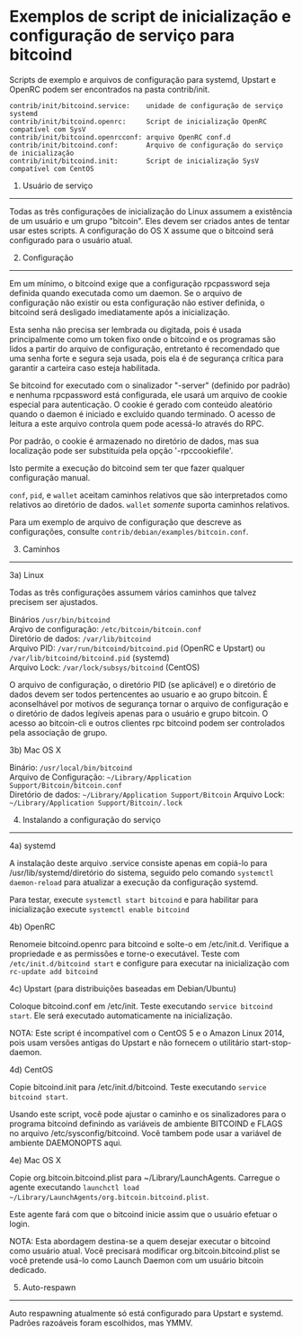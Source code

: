 Exemplos de script de inicialização e configuração de serviço para bitcoind
==========================================================

Scripts de exemplo e arquivos de configuração para systemd, Upstart e OpenRC podem ser encontrados na pasta contrib/init.

    contrib/init/bitcoind.service:    unidade de configuração de serviço systemd
    contrib/init/bitcoind.openrc:     Script de inicialização OpenRC compatível com SysV
    contrib/init/bitcoind.openrcconf: arquivo OpenRC conf.d 
    contrib/init/bitcoind.conf:       Arquivo de configuração do serviço de inicialização
    contrib/init/bitcoind.init:       Script de inicialização SysV compatível com CentOS
    
1. Usuário de serviço
---------------------------------

Todas as três configurações de inicialização do Linux assumem a existência de um usuário e um grupo "bitcoin". Eles devem ser criados antes de tentar usar estes scripts. A configuração do OS X assume que o bitcoind será configurado para o usuário atual.

2. Configuração
---------------------------------

Em um mínimo, o bitcoind exige que a configuração rpcpassword seja definida quando executada como um daemon. Se o arquivo de configuração não existir ou esta configuração não estiver definida, o bitcoind será desligado imediatamente após a inicialização.

Esta senha não precisa ser lembrada ou digitada, pois é usada principalmente como um token fixo onde o bitcoind e os programas são lidos a partir do arquivo de configuração, entretanto é recomendado que uma senha forte e segura seja usada, pois ela é de segurança crítica para garantir a carteira caso esteja habilitada.

Se bitcoind for executado com o sinalizador "-server" (definido por padrão) e nenhuma rpcpassword está configurada, ele usará um arquivo de cookie especial para autenticação. O cookie é gerado com conteúdo aleatório quando o daemon é iniciado e excluído quando terminado. O acesso de leitura a este arquivo controla quem pode acessá-lo através do RPC.

Por padrão, o cookie é armazenado no diretório de dados, mas sua localização pode ser substituída pela opção '-rpccookiefile'.

Isto permite a execução do bitcoind sem ter que fazer qualquer configuração manual.

`conf`, `pid`, e `wallet` aceitam caminhos relativos que são interpretados como relativos ao diretório de dados. `wallet` *somente* suporta caminhos relativos.

Para um exemplo de arquivo de configuração que descreve as configurações, consulte `contrib/debian/examples/bitcoin.conf`.

3. Caminhos
---------------------------------

3a) Linux

Todas as três configurações assumem vários caminhos que talvez precisem ser ajustados.

Binários              `/usr/bin/bitcoind`  
Arqivo de configuração:  `/etc/bitcoin/bitcoin.conf`  
Diretório de dados:      `/var/lib/bitcoind`  
Arquivo PID:            `/var/run/bitcoind/bitcoind.pid` (OpenRC e Upstart) ou `/var/lib/bitcoind/bitcoind.pid` (systemd)  
Arquivo Lock:           `/var/lock/subsys/bitcoind` (CentOS)  

O arquivo de configuração, o diretório PID (se aplicável) e o diretório de dados devem ser todos pertencentes ao usuario e ao grupo bitcoin. É aconselhável por motivos de segurança tornar o arquivo de configuração e o diretório de dados legíveis apenas para o usuário e grupo bitcoin.  O acesso ao bitcoin-cli e outros clientes rpc bitcoind podem ser controlados pela associação de grupo.

3b) Mac OS X

Binário:              `/usr/local/bin/bitcoind`  
Arquivo de Configuração:  `~/Library/Application Support/Bitcoin/bitcoin.conf`  
Diretório de dados:      `~/Library/Application Support/Bitcoin`
Arquivo Lock:           `~/Library/Application Support/Bitcoin/.lock`

4. Instalando a configuração do serviço
---------------------------------------

4a) systemd

A instalação deste arquivo .service consiste apenas em copiá-lo para /usr/lib/systemd/diretório do sistema, seguido pelo comando `systemctl daemon-reload` para atualizar a execução da configuração systemd.

Para testar, execute `systemctl start bitcoind` e para habilitar para inicialização execute `systemctl enable bitcoind`

4b) OpenRC

Renomeie bitcoind.openrc para bitcoind e solte-o em /etc/init.d. Verifique a propriedade e as permissões e torne-o executável.  Teste com `/etc/init.d/bitcoind start` e configure para executar na inicialização com `rc-update add bitcoind`

4c) Upstart (para distribuições baseadas em Debian/Ubuntu)

Coloque bitcoind.conf em /etc/init. Teste executando `service bitcoind start`. Ele será executado automaticamente na inicialização.

NOTA: Este script é incompatível com o CentOS 5 e o Amazon Linux 2014, pois usam versões antigas do Upstart e não fornecem o utilitário start-stop-daemon.

4d) CentOS

Copie bitcoind.init para /etc/init.d/bitcoind. Teste executando `service bitcoind start`.

Usando este script, você pode ajustar o caminho e os sinalizadores para o programa bitcoind definindo as variáveis de ambiente BITCOIND e FLAGS no arquivo /etc/sysconfig/bitcoind. Você tambem pode usar a variável de ambiente DAEMONOPTS aqui.

4e) Mac OS X

Copie org.bitcoin.bitcoind.plist para ~/Library/LaunchAgents. Carregue o agente executando `launchctl load ~/Library/LaunchAgents/org.bitcoin.bitcoind.plist`.

Este agente fará com que o bitcoind inicie assim que o usuário efetuar o login.

NOTA: Esta abordagem destina-se a quem desejar executar o bitcoind como usuário atual. Você precisará modificar org.bitcoin.bitcoind.plist  se você pretende usá-lo como Launch Daemon com um usuário bitcoin dedicado.

5. Auto-respawn
-----------------------------------

Auto respawning atualmente só está configurado para Upstart e systemd. Padrões razoáveis foram escolhidos, mas YMMV.
